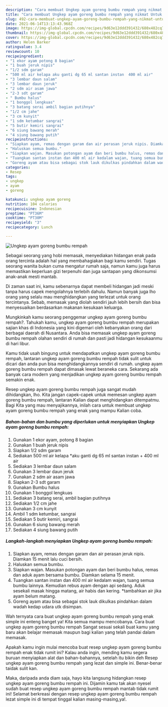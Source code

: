 ```yaml
---
description: "Cara membuat Ungkep ayam goreng bumbu rempah yang nikmat Untuk Jualan"
title: "Cara membuat Ungkep ayam goreng bumbu rempah yang nikmat Untuk Jualan"
slug: 492-cara-membuat-ungkep-ayam-goreng-bumbu-rempah-yang-nikmat-untuk-jualan
date: 2021-06-14T13:13:43.968Z
image: https://img-global.cpcdn.com/recipes/9d63e12ddd391432/680x482cq70/ungkep-ayam-goreng-bumbu-rempah-foto-resep-utama.jpg
thumbnail: https://img-global.cpcdn.com/recipes/9d63e12ddd391432/680x482cq70/ungkep-ayam-goreng-bumbu-rempah-foto-resep-utama.jpg
cover: https://img-global.cpcdn.com/recipes/9d63e12ddd391432/680x482cq70/ungkep-ayam-goreng-bumbu-rempah-foto-resep-utama.jpg
author: Helen Barker
ratingvalue: 3.4
reviewcount: 10
recipeingredient:
- "1 ekor ayam potong 8 bagian"
- "1 buah jeruk nipis"
- "1/2 sdm garam"
- "500 ml air kelapa aku ganti dg 65 ml santan instan  400 ml air"
- "3 lembar daun salam"
- "3 lembar daun jeruk"
- "2 sdm air asam jawa"
- "2-3 sdt garam"
- " Bumbu halus"
- "1 bonggol lengkuas"
- "3 batang serai ambil bagian putihnya"
- "1/2 cm jahe"
- "3 cm kunyit"
- "1 sdm ketumbar sangrai"
- "5 butir kemiri sangrai"
- "6 siung bawang merah"
- "4 siung bawang putih"
recipeinstructions:
- "Siapkan ayam, remas dengan garam dan air perasan jeruk nipis. Diamkan 15 menit lalu cuci bersih."
- "Haluskan semua bumbu."
- "Siapkan wajan. Masukan potongan ayam dan beri bumbu halus, remas dan aduk ayam bersama bumbu. Diamkan selama 15 menit."
- "Tuangkan santan instan dan 400 ml air kedalam wajan, tuang semua bumbu lainnya. Kemudian rebus ayam dengan api sedang. Aduk sesekali masak hingga matang, air habis dan kering. *tambahkan air jika ayam belum matang."
- "Goreng ayam atau bisa sebagai stok lauk dikulkas pindahkan dalam wadah kedap udara utk disimpan."
categories:
- Resep
tags:
- ungkep
- ayam
- goreng

katakunci: ungkep ayam goreng 
nutrition: 104 calories
recipecuisine: Indonesian
preptime: "PT36M"
cooktime: "PT30M"
recipeyield: "3"
recipecategory: Lunch

---
```



![Ungkep ayam goreng bumbu rempah](https://img-global.cpcdn.com/recipes/9d63e12ddd391432/680x482cq70/ungkep-ayam-goreng-bumbu-rempah-foto-resep-utama.jpg)

Sebagai seorang yang hobi memasak, menyediakan hidangan enak pada orang tercinta adalah hal yang membahagiakan bagi kamu sendiri. Tugas seorang  wanita bukan cuma mengatur rumah saja, namun kamu juga harus memastikan keperluan gizi terpenuhi dan juga santapan yang dikonsumsi anak-anak mesti mantab.

Di zaman  saat ini, kamu sebenarnya dapat membeli hidangan jadi meski tanpa harus capek mengolahnya terlebih dahulu. Namun banyak juga lho orang yang selalu mau menghidangkan yang terlezat untuk orang tercintanya. Sebab, memasak yang diolah sendiri jauh lebih bersih dan bisa menyesuaikan berdasarkan makanan kesukaan keluarga. 



Mungkinkah kamu seorang penggemar ungkep ayam goreng bumbu rempah?. Tahukah kamu, ungkep ayam goreng bumbu rempah merupakan sajian khas di Indonesia yang kini digemari oleh kebanyakan orang dari berbagai daerah di Nusantara. Anda bisa memasak ungkep ayam goreng bumbu rempah olahan sendiri di rumah dan pasti jadi hidangan kesukaanmu di hari libur.

Kamu tidak usah bingung untuk mendapatkan ungkep ayam goreng bumbu rempah, lantaran ungkep ayam goreng bumbu rempah tidak sulit untuk dicari dan anda pun bisa menghidangkannya sendiri di rumah. ungkep ayam goreng bumbu rempah dapat dimasak lewat beraneka cara. Sekarang ada banyak cara modern yang menjadikan ungkep ayam goreng bumbu rempah semakin enak.

Resep ungkep ayam goreng bumbu rempah juga sangat mudah dihidangkan, lho. Kita jangan capek-capek untuk memesan ungkep ayam goreng bumbu rempah, lantaran Kalian dapat menghidangkan ditempatmu. Bagi Kita yang mau menyajikannya, inilah cara untuk membuat ungkep ayam goreng bumbu rempah yang enak yang mampu Kalian coba.

<!--inarticleads1-->

##### Bahan-bahan dan bumbu yang diperlukan untuk menyiapkan Ungkep ayam goreng bumbu rempah:

1. Gunakan 1 ekor ayam, potong 8 bagian
1. Gunakan 1 buah jeruk nipis
1. Siapkan 1/2 sdm garam
1. Sediakan 500 ml air kelapa *aku ganti dg 65 ml santan instan + 400 ml air
1. Sediakan 3 lembar daun salam
1. Gunakan 3 lembar daun jeruk
1. Gunakan 2 sdm air asam jawa
1. Siapkan 2-3 sdt garam
1. Gunakan  Bumbu halus
1. Gunakan 1 bonggol lengkuas
1. Sediakan 3 batang serai, ambil bagian putihnya
1. Sediakan 1/2 cm jahe
1. Gunakan 3 cm kunyit
1. Ambil 1 sdm ketumbar, sangrai
1. Sediakan 5 butir kemiri, sangrai
1. Gunakan 6 siung bawang merah
1. Sediakan 4 siung bawang putih




<!--inarticleads2-->

##### Langkah-langkah menyiapkan Ungkep ayam goreng bumbu rempah:

1. Siapkan ayam, remas dengan garam dan air perasan jeruk nipis. Diamkan 15 menit lalu cuci bersih.
1. Haluskan semua bumbu.
1. Siapkan wajan. Masukan potongan ayam dan beri bumbu halus, remas dan aduk ayam bersama bumbu. Diamkan selama 15 menit.
1. Tuangkan santan instan dan 400 ml air kedalam wajan, tuang semua bumbu lainnya. Kemudian rebus ayam dengan api sedang. Aduk sesekali masak hingga matang, air habis dan kering. *tambahkan air jika ayam belum matang.
1. Goreng ayam atau bisa sebagai stok lauk dikulkas pindahkan dalam wadah kedap udara utk disimpan.




Wah ternyata cara buat ungkep ayam goreng bumbu rempah yang enak simple ini enteng banget ya! Kita semua mampu mencobanya. Cara buat ungkep ayam goreng bumbu rempah Sangat sesuai sekali buat kamu yang baru akan belajar memasak maupun bagi kalian yang telah pandai dalam memasak.

Apakah kamu ingin mulai mencoba buat resep ungkep ayam goreng bumbu rempah enak tidak rumit ini? Kalau anda ingin, mending kamu segera buruan menyiapkan alat dan bahan-bahannya, setelah itu bikin deh Resep ungkep ayam goreng bumbu rempah yang lezat dan simple ini. Benar-benar taidak sulit kan. 

Maka, daripada anda diam saja, hayo kita langsung hidangkan resep ungkep ayam goreng bumbu rempah ini. Dijamin kamu tak akan nyesel sudah buat resep ungkep ayam goreng bumbu rempah mantab tidak rumit ini! Selamat berkreasi dengan resep ungkep ayam goreng bumbu rempah lezat simple ini di tempat tinggal kalian masing-masing,ya!.


